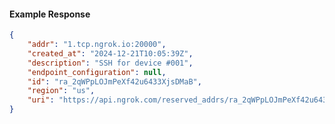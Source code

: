 <!-- Code generated for API Clients. DO NOT EDIT. -->

#### Example Response

```json
{
	"addr": "1.tcp.ngrok.io:20000",
	"created_at": "2024-12-21T10:05:39Z",
	"description": "SSH for device #001",
	"endpoint_configuration": null,
	"id": "ra_2qWPpLOJmPeXf42u6433XjsDMaB",
	"region": "us",
	"uri": "https://api.ngrok.com/reserved_addrs/ra_2qWPpLOJmPeXf42u6433XjsDMaB"
}
```
